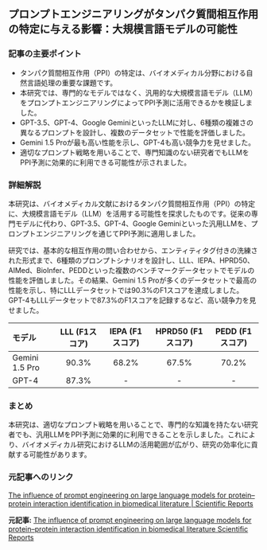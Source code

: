## プロンプトエンジニアリングがタンパク質間相互作用の特定に与える影響：大規模言語モデルの可能性

### 記事の主要ポイント

* タンパク質間相互作用（PPI）の特定は、バイオメディカル分野における自然言語処理の重要な課題です。
* 本研究では、専門的なモデルではなく、汎用的な大規模言語モデル（LLM）をプロンプトエンジニアリングによってPPI予測に活用できるかを検証しました。
* GPT-3.5、GPT-4、Google GeminiといったLLMに対し、6種類の複雑さの異なるプロンプトを設計し、複数のデータセットで性能を評価しました。
* Gemini 1.5 Proが最も高い性能を示し、GPT-4も高い競争力を見せました。
* 適切なプロンプト戦略を用いることで、専門知識のない研究者でもLLMをPPI予測に効果的に利用できる可能性が示されました。

### 詳細解説

本研究は、バイオメディカル文献におけるタンパク質間相互作用（PPI）の特定に、大規模言語モデル（LLM）を活用する可能性を探求したものです。従来の専門モデルに代わり、GPT-3.5、GPT-4、Google Geminiといった汎用LLMを、プロンプトエンジニアリングを通じてPPI予測に適用しました。

研究では、基本的な相互作用の問い合わせから、エンティティタグ付きの洗練された形式まで、6種類のプロンプトシナリオを設計し、LLL、IEPA、HPRD50、AIMed、BioInfer、PEDDといった複数のベンチマークデータセットでモデルの性能を評価しました。その結果、Gemini 1.5 Proが多くのデータセットで最高の性能を示し、特にLLLデータセットでは90.3%のF1スコアを達成しました。GPT-4もLLLデータセットで87.3%のF1スコアを記録するなど、高い競争力を見せました。

| モデル | LLL (F1スコア) | IEPA (F1スコア) | HPRD50 (F1スコア) | PEDD (F1スコア) |
| :--------------- | :-------------: | :-------------: | :---------------: | :-------------: |
| Gemini 1.5 Pro | 90.3% | 68.2% | 67.5% | 70.2% |
| GPT-4 | 87.3% | - | - | - |

### まとめ

本研究は、適切なプロンプト戦略を用いることで、専門的な知識を持たない研究者でも、汎用LLMをPPI予測に効果的に利用できることを示しました。これにより、バイオメディカル研究におけるLLMの活用範囲が広がり、研究の効率化に貢献する可能性があります。

### 元記事へのリンク

[The influence of prompt engineering on large language models for protein–protein interaction identification in biomedical literature | Scientific Reports](https://www.nature.com/articles/s41598-024-62142-x)


**元記事:** [The influence of prompt engineering on large language models for protein–protein interaction identification in biomedical literature Scientific Reports](https://www.nature.com/articles/s41598-025-99290-4)